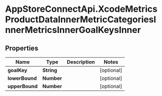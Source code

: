 # AppStoreConnectApi.XcodeMetricsProductDataInnerMetricCategoriesInnerMetricsInnerGoalKeysInner

## Properties

Name | Type | Description | Notes
------------ | ------------- | ------------- | -------------
**goalKey** | **String** |  | [optional] 
**lowerBound** | **Number** |  | [optional] 
**upperBound** | **Number** |  | [optional] 


